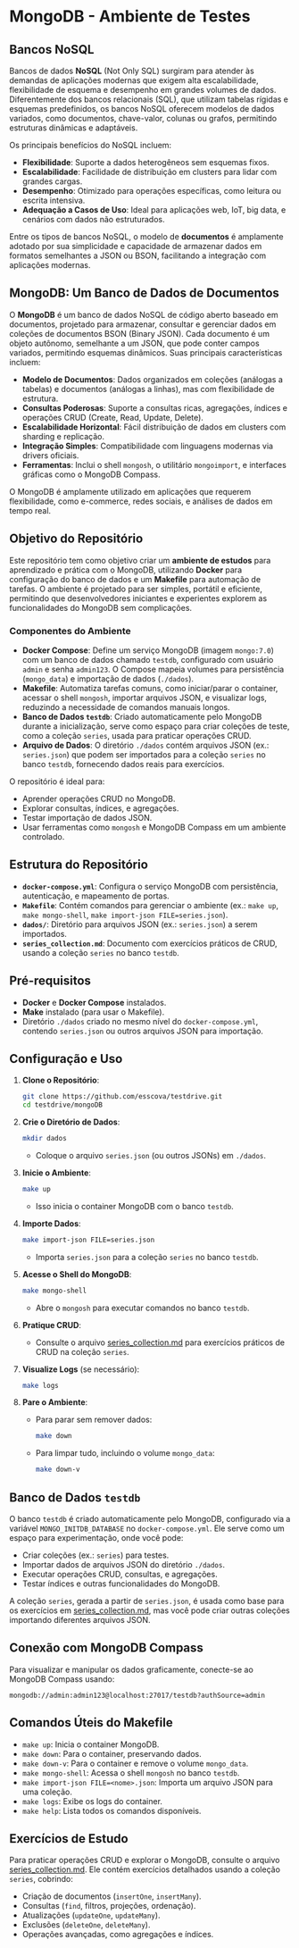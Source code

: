 # MongoDB - Ambiente de Testes

## Bancos NoSQL

Bancos de dados **NoSQL** (Not Only SQL) surgiram para atender às demandas de aplicações modernas que exigem alta escalabilidade, flexibilidade de esquema e desempenho em grandes volumes de dados. Diferentemente dos bancos relacionais (SQL), que utilizam tabelas rígidas e esquemas predefinidos, os bancos NoSQL oferecem modelos de dados variados, como documentos, chave-valor, colunas ou grafos, permitindo estruturas dinâmicas e adaptáveis.

Os principais benefícios do NoSQL incluem:
- **Flexibilidade**: Suporte a dados heterogêneos sem esquemas fixos.
- **Escalabilidade**: Facilidade de distribuição em clusters para lidar com grandes cargas.
- **Desempenho**: Otimizado para operações específicas, como leitura ou escrita intensiva.
- **Adequação a Casos de Uso**: Ideal para aplicações web, IoT, big data, e cenários com dados não estruturados.

Entre os tipos de bancos NoSQL, o modelo de **documentos** é amplamente adotado por sua simplicidade e capacidade de armazenar dados em formatos semelhantes a JSON ou BSON, facilitando a integração com aplicações modernas.

## MongoDB: Um Banco de Dados de Documentos

O **MongoDB** é um banco de dados NoSQL de código aberto baseado em documentos, projetado para armazenar, consultar e gerenciar dados em coleções de documentos BSON (Binary JSON). Cada documento é um objeto autônomo, semelhante a um JSON, que pode conter campos variados, permitindo esquemas dinâmicos. Suas principais características incluem:
- **Modelo de Documentos**: Dados organizados em coleções (análogas a tabelas) e documentos (análogas a linhas), mas com flexibilidade de estrutura.
- **Consultas Poderosas**: Suporte a consultas ricas, agregações, índices e operações CRUD (Create, Read, Update, Delete).
- **Escalabilidade Horizontal**: Fácil distribuição de dados em clusters com sharding e replicação.
- **Integração Simples**: Compatibilidade com linguagens modernas via drivers oficiais.
- **Ferramentas**: Inclui o shell `mongosh`, o utilitário `mongoimport`, e interfaces gráficas como o MongoDB Compass.

O MongoDB é amplamente utilizado em aplicações que requerem flexibilidade, como e-commerce, redes sociais, e análises de dados em tempo real.

## Objetivo do Repositório

Este repositório tem como objetivo criar um **ambiente de estudos** para aprendizado e prática com o MongoDB, utilizando **Docker** para configuração do banco de dados e um **Makefile** para automação de tarefas. O ambiente é projetado para ser simples, portátil e eficiente, permitindo que desenvolvedores iniciantes e experientes explorem as funcionalidades do MongoDB sem complicações.

### Componentes do Ambiente
- **Docker Compose**: Define um serviço MongoDB (imagem `mongo:7.0`) com um banco de dados chamado `testdb`, configurado com usuário `admin` e senha `admin123`. O Compose mapeia volumes para persistência (`mongo_data`) e importação de dados (`./dados`).
- **Makefile**: Automatiza tarefas comuns, como iniciar/parar o container, acessar o shell `mongosh`, importar arquivos JSON, e visualizar logs, reduzindo a necessidade de comandos manuais longos.
- **Banco de Dados `testdb`**: Criado automaticamente pelo MongoDB durante a inicialização, serve como espaço para criar coleções de teste, como a coleção `series`, usada para praticar operações CRUD.
- **Arquivo de Dados**: O diretório `./dados` contém arquivos JSON (ex.: `series.json`) que podem ser importados para a coleção `series` no banco `testdb`, fornecendo dados reais para exercícios.

O repositório é ideal para:
- Aprender operações CRUD no MongoDB.
- Explorar consultas, índices, e agregações.
- Testar importação de dados JSON.
- Usar ferramentas como `mongosh` e MongoDB Compass em um ambiente controlado.

## Estrutura do Repositório
- **`docker-compose.yml`**: Configura o serviço MongoDB com persistência, autenticação, e mapeamento de portas.
- **`Makefile`**: Contém comandos para gerenciar o ambiente (ex.: `make up`, `make mongo-shell`, `make import-json FILE=series.json`).
- **`dados/`**: Diretório para arquivos JSON (ex.: `series.json`) a serem importados.
- **`series_collection.md`**: Documento com exercícios práticos de CRUD, usando a coleção `series` no banco `testdb`.

## Pré-requisitos
- **Docker** e **Docker Compose** instalados.
- **Make** instalado (para usar o Makefile).
- Diretório `./dados` criado no mesmo nível do `docker-compose.yml`, contendo `series.json` ou outros arquivos JSON para importação.

## Configuração e Uso
1. **Clone o Repositório**:
   ```bash
   git clone https://github.com/esscova/testdrive.git
   cd testdrive/mongoDB
   ```

2. **Crie o Diretório de Dados**:
   ```bash
   mkdir dados
   ```
   - Coloque o arquivo `series.json` (ou outros JSONs) em `./dados`.

3. **Inicie o Ambiente**:
   ```bash
   make up
   ```
   - Isso inicia o container MongoDB com o banco `testdb`.

4. **Importe Dados**:
   ```bash
   make import-json FILE=series.json
   ```
   - Importa `series.json` para a coleção `series` no banco `testdb`.

5. **Acesse o Shell do MongoDB**:
   ```bash
   make mongo-shell
   ```
   - Abre o `mongosh` para executar comandos no banco `testdb`.

6. **Pratique CRUD**:
   - Consulte o arquivo [series_collection.md](./docs/series_collection.md) para exercícios práticos de CRUD na coleção `series`.

7. **Visualize Logs** (se necessário):
   ```bash
   make logs
   ```

8. **Pare o Ambiente**:
   - Para parar sem remover dados:
     ```bash
     make down
     ```
   - Para limpar tudo, incluindo o volume `mongo_data`:
     ```bash
     make down-v
     ```

## Banco de Dados `testdb`
O banco `testdb` é criado automaticamente pelo MongoDB, configurado via a variável `MONGO_INITDB_DATABASE` no `docker-compose.yml`. Ele serve como um espaço para experimentação, onde você pode:
- Criar coleções (ex.: `series`) para testes.
- Importar dados de arquivos JSON do diretório `./dados`.
- Executar operações CRUD, consultas, e agregações.
- Testar índices e outras funcionalidades do MongoDB.

A coleção `series`, gerada a partir de `series.json`, é usada como base para os exercícios em [series_collection.md](./docs/series_collection.md), mas você pode criar outras coleções importando diferentes arquivos JSON.

## Conexão com MongoDB Compass
Para visualizar e manipular os dados graficamente, conecte-se ao MongoDB Compass usando:
```
mongodb://admin:admin123@localhost:27017/testdb?authSource=admin
```

## Comandos Úteis do Makefile
- `make up`: Inicia o container MongoDB.
- `make down`: Para o container, preservando dados.
- `make down-v`: Para o container e remove o volume `mongo_data`.
- `make mongo-shell`: Acessa o shell `mongosh` no banco `testdb`.
- `make import-json FILE=<nome>.json`: Importa um arquivo JSON para uma coleção.
- `make logs`: Exibe os logs do container.
- `make help`: Lista todos os comandos disponíveis.

## Exercícios de Estudo
Para praticar operações CRUD e explorar o MongoDB, consulte o arquivo [series_collection.md](./docs/series_collection.md). Ele contém exercícios detalhados usando a coleção `series`, cobrindo:
- Criação de documentos (`insertOne`, `insertMany`).
- Consultas (`find`, filtros, projeções, ordenação).
- Atualizações (`updateOne`, `updateMany`).
- Exclusões (`deleteOne`, `deleteMany`).
- Operações avançadas, como agregações e índices.

